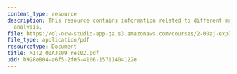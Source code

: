 ```yaml
---
content_type: resource
description: This resource contains information related to different methods for dimensional
  analysis.
file: https://ol-ocw-studio-app-qa.s3.amazonaws.com/courses/2-00aj-exploring-sea-space-earth-fundamentals-of-engineering-design-spring-2009/b928e804a6f52f05410615711404122e_MIT2_00AJs09_res02.pdf
file_type: application/pdf
resourcetype: Document
title: MIT2_00AJs09_res02.pdf
uid: b928e804-a6f5-2f05-4106-15711404122e
---
```

